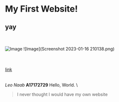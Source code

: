 # My First Website!
## yay
\
\
![Image](https://tile.loc.gov/storage-services/service/pnp/gtfy/07900/07935_150px.jpg)
![Image](Screenshot 2023-01-16 210138.png)
\
\
\
\
[link](https://www.loc.gov/resource/gtfy.07935/)
\
\
\
*Leo Naab*
**A17172729**
Hello,
World.
\
> I never thought I would have my own website


